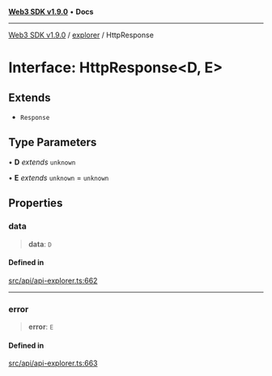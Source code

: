 [**Web3 SDK v1.9.0**](../../../README.md) • **Docs**

***

[Web3 SDK v1.9.0](../../../globals.md) / [explorer](../README.md) / HttpResponse

# Interface: HttpResponse\<D, E\>

## Extends

- `Response`

## Type Parameters

• **D** *extends* `unknown`

• **E** *extends* `unknown` = `unknown`

## Properties

### data

> **data**: `D`

#### Defined in

[src/api/api-explorer.ts:662](https://github.com/Mystic-Nayy/alephium-web3/blob/c1afd789a197ce5fe21f08c2965942090157c33d/packages/web3/src/api/api-explorer.ts#L662)

***

### error

> **error**: `E`

#### Defined in

[src/api/api-explorer.ts:663](https://github.com/Mystic-Nayy/alephium-web3/blob/c1afd789a197ce5fe21f08c2965942090157c33d/packages/web3/src/api/api-explorer.ts#L663)
